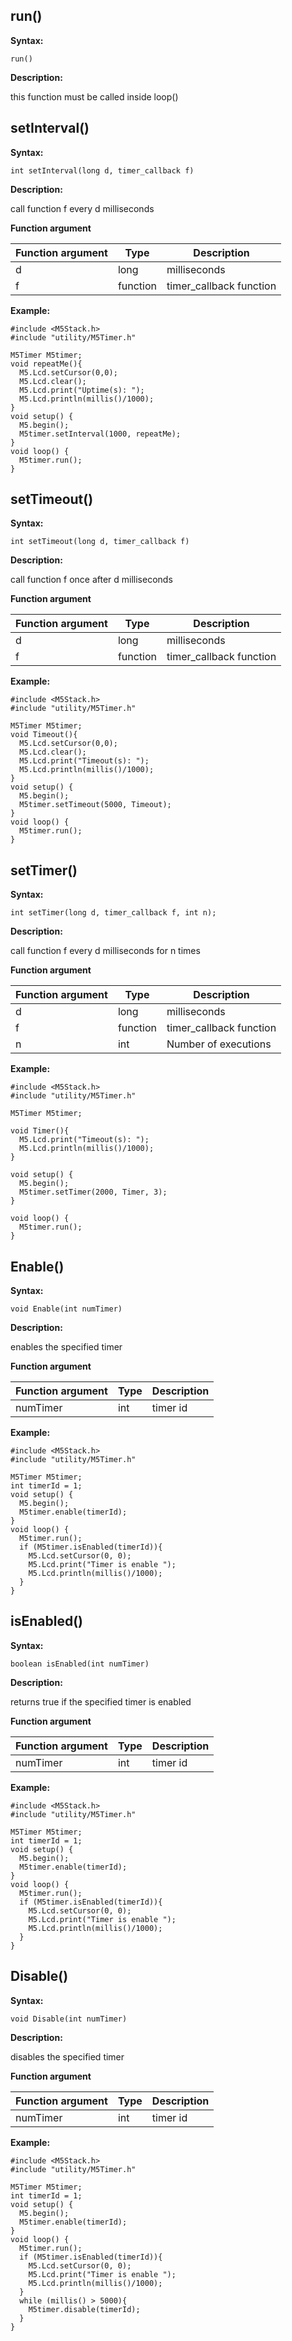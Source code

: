 ## run()

**Syntax:**

`run()`

**Description:**

this function must be called inside loop()


## setInterval()

**Syntax:**

`int setInterval(long d, timer_callback f)`

**Description:**

call function f every d milliseconds

**Function argument**
	
| Function argument |Type |Description |
| --- | --- | --- |
| d | long | milliseconds |
| f | function | timer_callback function |

**Example:**

```arduino
#include <M5Stack.h>
#include "utility/M5Timer.h"

M5Timer M5timer;
void repeatMe(){
  M5.Lcd.setCursor(0,0);
  M5.Lcd.clear();
  M5.Lcd.print("Uptime(s): ");
  M5.Lcd.println(millis()/1000);
}
void setup() {
  M5.begin();
  M5timer.setInterval(1000, repeatMe);
}
void loop() {
  M5timer.run();
}
```

## setTimeout()

**Syntax:**

`int setTimeout(long d, timer_callback f)`

**Description:**

call function f once after d milliseconds

**Function argument**
	
| Function argument |Type |Description |
| --- | --- | --- |
| d | long | milliseconds |
| f | function | timer_callback function |


**Example:**

```arduino
#include <M5Stack.h>
#include "utility/M5Timer.h"

M5Timer M5timer;
void Timeout(){
  M5.Lcd.setCursor(0,0);
  M5.Lcd.clear();
  M5.Lcd.print("Timeout(s): ");
  M5.Lcd.println(millis()/1000);
}
void setup() {
  M5.begin();
  M5timer.setTimeout(5000, Timeout);
}
void loop() {
  M5timer.run();
}
```

## setTimer()

**Syntax:**

`int setTimer(long d, timer_callback f, int n);`

**Description:**

call function f every d milliseconds for n times

**Function argument**
	
| Function argument |Type |Description |
| --- | --- | --- |
| d | long | milliseconds |
| f | function | timer_callback function |
| n | int | Number of executions |

**Example:**

```arduino
#include <M5Stack.h>
#include "utility/M5Timer.h"

M5Timer M5timer;

void Timer(){
  M5.Lcd.print("Timeout(s): ");
  M5.Lcd.println(millis()/1000);
}

void setup() {
  M5.begin();
  M5timer.setTimer(2000, Timer, 3);
}

void loop() {
  M5timer.run();
}
```

## Enable()

**Syntax:**

`void Enable(int numTimer)`

**Description:**

enables the specified timer

**Function argument**
	
| Function argument |Type |Description |
| --- | --- | --- |
| numTimer | int | timer id |


**Example:**

```arduino
#include <M5Stack.h>
#include "utility/M5Timer.h"

M5Timer M5timer;
int timerId = 1;
void setup() {
  M5.begin();
  M5timer.enable(timerId);
}
void loop() {
  M5timer.run();
  if (M5timer.isEnabled(timerId)){
    M5.Lcd.setCursor(0, 0);
    M5.Lcd.print("Timer is enable ");
    M5.Lcd.println(millis()/1000);
  }
}
```

## isEnabled()

**Syntax:**

`boolean isEnabled(int numTimer)`

**Description:**

returns true if the specified timer is enabled

**Function argument**
	
| Function argument |Type |Description |
| --- | --- | --- |
| numTimer | int | timer id |


**Example:**

```arduino
#include <M5Stack.h>
#include "utility/M5Timer.h"

M5Timer M5timer;
int timerId = 1;
void setup() {
  M5.begin();
  M5timer.enable(timerId);
}
void loop() {
  M5timer.run();
  if (M5timer.isEnabled(timerId)){
    M5.Lcd.setCursor(0, 0);
    M5.Lcd.print("Timer is enable ");
    M5.Lcd.println(millis()/1000);
  }
}
```

## Disable()

**Syntax:**

`void Disable(int numTimer)`

**Description:**

disables the specified timer

**Function argument**
	
| Function argument |Type |Description |
| --- | --- | --- |
| numTimer | int | timer id |


**Example:**

```arduino
#include <M5Stack.h>
#include "utility/M5Timer.h"

M5Timer M5timer;
int timerId = 1;
void setup() {
  M5.begin();
  M5timer.enable(timerId);
}
void loop() {
  M5timer.run();
  if (M5timer.isEnabled(timerId)){
    M5.Lcd.setCursor(0, 0);
    M5.Lcd.print("Timer is enable ");
    M5.Lcd.println(millis()/1000);
  }
  while (millis() > 5000){
    M5timer.disable(timerId);
  }
}
```
